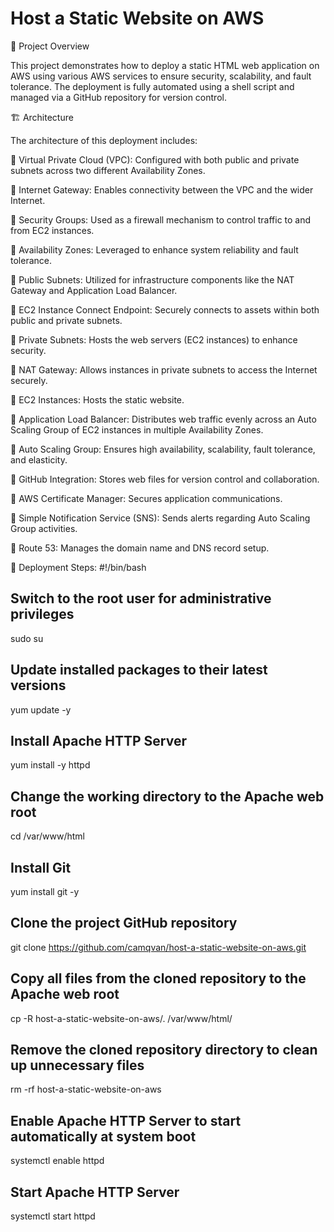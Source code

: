 # Host a Static Website on AWS

📌 Project Overview

This project demonstrates how to deploy a static HTML web application on AWS using various AWS services to ensure security, scalability, and fault tolerance. The deployment is fully automated using a shell script and managed via a GitHub repository for version control.

🏗️ Architecture

The architecture of this deployment includes:

🔹 Virtual Private Cloud (VPC): Configured with both public and private subnets across two different Availability Zones.

🔹 Internet Gateway: Enables connectivity between the VPC and the wider Internet.

🔹 Security Groups: Used as a firewall mechanism to control traffic to and from EC2 instances.

🔹 Availability Zones: Leveraged to enhance system reliability and fault tolerance.

🔹 Public Subnets: Utilized for infrastructure components like the NAT Gateway and Application Load Balancer.

🔹 EC2 Instance Connect Endpoint: Securely connects to assets within both public and private subnets.

🔹 Private Subnets: Hosts the web servers (EC2 instances) to enhance security.

🔹 NAT Gateway: Allows instances in private subnets to access the Internet securely.

🔹 EC2 Instances: Hosts the static website.

🔹 Application Load Balancer: Distributes web traffic evenly across an Auto Scaling Group of EC2 instances in multiple Availability Zones.

🔹 Auto Scaling Group: Ensures high availability, scalability, fault tolerance, and elasticity.

🔹 GitHub Integration: Stores web files for version control and collaboration.

🔹 AWS Certificate Manager: Secures application communications.

🔹 Simple Notification Service (SNS): Sends alerts regarding Auto Scaling Group activities.

🔹 Route 53: Manages the domain name and DNS record setup.

🚀 Deployment Steps:
#!/bin/bash
## Switch to the root user for administrative privileges
sudo su

## Update installed packages to their latest versions
yum update -y

## Install Apache HTTP Server
yum install -y httpd

## Change the working directory to the Apache web root
cd /var/www/html

## Install Git
yum install git -y

## Clone the project GitHub repository
git clone https://github.com/camqvan/host-a-static-website-on-aws.git

## Copy all files from the cloned repository to the Apache web root
cp -R host-a-static-website-on-aws/. /var/www/html/

## Remove the cloned repository directory to clean up unnecessary files
rm -rf host-a-static-website-on-aws

## Enable Apache HTTP Server to start automatically at system boot
systemctl enable httpd  

## Start Apache HTTP Server
systemctl start httpd  

